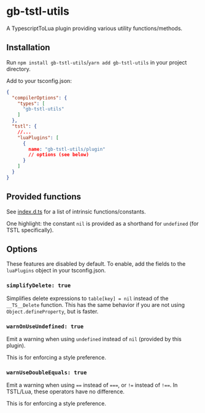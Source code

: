 # gb-tstl-utils

A TypescriptToLua plugin providing various utility functions/methods.

## Installation

Run `npm install gb-tstl-utils`/`yarn add gb-tstl-utils` in your project directory.

Add to your tsconfig.json:

```json
{
  "compilerOptions": {
    "types": [
      "gb-tstl-utils"
    ]
  },
  "tstl": {
    //...
    "luaPlugins": [
      {
        name: "gb-tstl-utils/plugin"
        // options (see below)
      }
    ]
  }
}
```

## Provided functions

See [index.d.ts](index.d.ts) for a list of intrinsic functions/constants.

One highlight: the constant `nil` is provided as a shorthand for `undefined` (for TSTL specifically).

## Options

These features are disabled by default. To enable, add the fields to the `luaPlugins` object in your
tsconfig.json.

### `simplifyDelete: true`

Simplifies delete expressions to `table[key] = nil` instead of the `__TS__Delete` function.
This has the same behavior if you are not using `Object.defineProperty`, but is faster.

### `warnOnUseUndefined: true`

Emit a warning when using `undefined` instead of `nil` (provided by this plugin).

This is for enforcing a style preference.

### `warnUseDoubleEquals: true`

Emit a warning when using `==` instead of `===`, or `!=` instead of `!==`.
In TSTL/Lua, these operators have no difference.

This is for enforcing a style preference.
